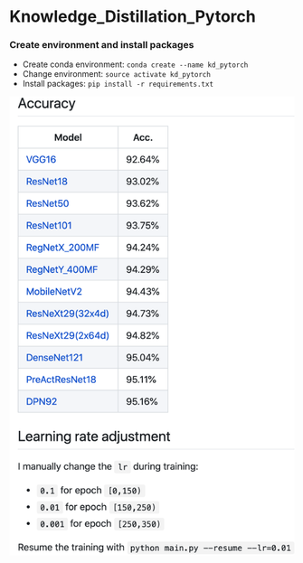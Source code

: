 # Knowledge_Distillation_Pytorch

### Create environment and install packages
* Create conda environment: `conda create --name kd_pytorch`
* Change environment: `source activate kd_pytorch`
* Install packages: `pip install -r requirements.txt`

![Performance Chart](Performance_chart.png)